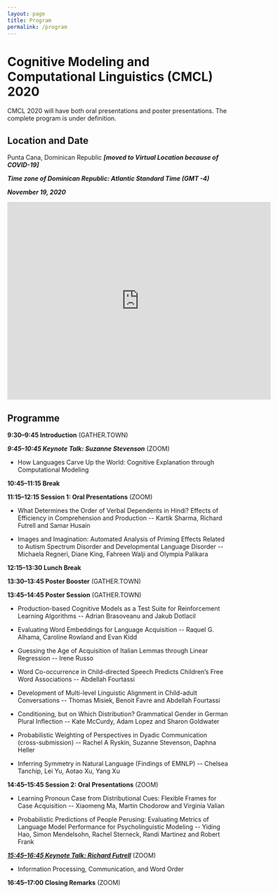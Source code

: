 ```yaml
---
layout: page
title: Program
permalink: /program
---
```


# Cognitive Modeling and Computational Linguistics (CMCL) 2020

CMCL 2020 will have both oral presentations and poster presentations. The complete program is under definition.


## Location and Date

Punta Cana, Dominican Republic ***[moved to Virtual Location because of COVID-19]***

***Time zone of Dominican Republic: Atlantic Standard Time (GMT -4)***

***November 19, 2020***


<iframe src="https://www.google.com/maps/embed?pb=!1m18!1m12!1m3!1d241953.25400494854!2d-68.61143202233569!3d18.640665633413388!2m3!1f0!2f0!3f0!3m2!1i1024!2i768!4f13.1!3m3!1m2!1s0x8ea891645dcbfe77%3A0x61881cfaed12f6f3!2sPunta%20Cana%2C%20Dominican%20Republic!5e0!3m2!1sen!2sus!4v1572045565753!5m2!1sen!2sus" width="600" height="450" frameborder="0" style="border:0;" allowfullscreen=""></iframe>


## Programme

**9:30–9:45 Introduction** (GATHER.TOWN)

***9:45–10:45 Keynote Talk: Suzanne Stevenson*** (ZOOM)
- How Languages Carve Up the World: Cognitive Explanation through Computational Modeling

**10:45–11:15 Break**

**11:15–12:15 Session 1: Oral Presentations** (ZOOM)

- What Determines the Order of Verbal Dependents in Hindi? Effects of Efficiency in Comprehension and Production
-- Kartik Sharma, Richard Futrell and Samar Husain

- Images and Imagination: Automated Analysis of Priming Effects Related to Autism Spectrum Disorder and Developmental Language Disorder
-- Michaela Regneri, Diane King, Fahreen Walji and Olympia Palikara

**12:15–13:30 Lunch Break**

**13:30–13:45 Poster Booster** (GATHER.TOWN)

**13:45–14:45 Poster Session** (GATHER.TOWN)

- Production-based Cognitive Models as a Test Suite for Reinforcement Learning Algorithms
-- Adrian Brasoveanu and Jakub Dotlacil

- Evaluating Word Embeddings for Language Acquisition
-- Raquel G. Alhama, Caroline Rowland and Evan Kidd

- Guessing the Age of Acquisition of Italian Lemmas through Linear Regression
-- Irene Russo

- Word Co-occurrence in Child-directed Speech Predicts Children’s Free Word Associations
-- Abdellah Fourtassi

- Development of Multi-level Linguistic Alignment in Child-adult Conversations
-- Thomas Misiek, Benoit Favre and Abdellah Fourtassi

- Conditioning, but on Which Distribution? Grammatical Gender in German Plural Inflection
-- Kate McCurdy, Adam Lopez and Sharon Goldwater

- Probabilistic Weighting of Perspectives in Dyadic Communication (cross-submission)
-- Rachel A Ryskin, Suzanne Stevenson, Daphna Heller

- Inferring Symmetry in Natural Language (Findings of EMNLP)
-- Chelsea Tanchip, Lei Yu, Aotao Xu, Yang Xu


**14:45–15:45 Session 2: Oral Presentations** (ZOOM)

- Learning Pronoun Case from Distributional Cues: Flexible Frames for Case Acquisition
-- Xiaomeng Ma, Martin Chodorow and Virginia Valian

- Probabilistic Predictions of People Perusing: Evaluating Metrics of Language Model Performance for Psycholinguistic Modeling
-- Yiding Hao, Simon Mendelsohn, Rachel Sterneck, Randi Martinez and Robert Frank

[***15:45–16:45 Keynote Talk: Richard Futrell***](http://socsci.uci.edu/~rfutrell/presentations/cmcl2020-11-19.pdf) (ZOOM)
- Information Processing, Communication, and Word Order

**16:45–17:00 Closing Remarks** (ZOOM)
